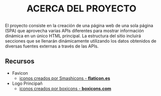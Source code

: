 <p style='text-align: center; font-size: 30px'><b>ACERCA DEL PROYECTO</b></p>

El proyecto consiste en la creación de una página web de una sola página (SPA) que aprovecha varias APIs diferentes para mostrar información dinámica en un único HTML principal. La estructura del sitio incluirá secciones que se llenarán dinámicamente utilizando los datos obtenidos de diversas fuentes externas a través de las APIs.

## Recursos 

- Favicon 
    - [iconos creados por Smashicons - **flaticon.es**](https://www.flaticon.es/iconos-gratis/api)
- Logo Principañ
    - [iconos creados por boxicons - **boxicons.com**](https://boxicons.com/)